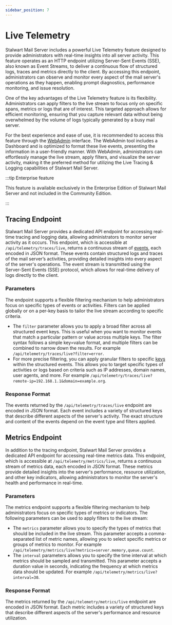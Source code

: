 ```yaml
---
sidebar_position: 7
---
```


# Live Telemetry 

Stalwart Mail Server includes a powerful Live Telemetry feature designed to provide administrators with real-time insights into all server activity. This feature operates as an HTTP endpoint utilizing Server-Sent Events (SSE), also known as Event Streams, to deliver a continuous flow of structured logs, traces and metrics directly to the client. By accessing this endpoint, administrators can observe and monitor every aspect of the mail server's operations as they happen, enabling prompt diagnostics, performance monitoring, and issue resolution.

One of the key advantages of the Live Telemetry feature is its flexibility. Administrators can apply filters to the live stream to focus only on specific spans, metrics or logs that are of interest. This targeted approach allows for efficient monitoring, ensuring that you capture relevant data without being overwhelmed by the volume of logs typically generated by a busy mail server.

For the best experience and ease of use, it is recommended to access this feature through the [WebAdmin](/docs/management/webadmin/overview) interface. The WebAdmin tool includes a Dashboard and is optimized to format these live events, presenting the information in a user-friendly manner. With WebAdmin, administrators can effortlessly manage the live stream, apply filters, and visualize the server activity, making it the preferred method for utilizing the Live Tracing & Logging capabilities of Stalwart Mail Server.

:::tip Enterprise feature

This feature is available exclusively in the Enterprise Edition of Stalwart Mail Server and not included in the Community Edition.

:::

## Tracing Endpoint

Stalwart Mail Server provides a dedicated API endpoint for accessing real-time tracing and logging data, allowing administrators to monitor server activity as it occurs. This endpoint, which is accessible at `/api/telemetry/traces/live`, returns a continuous stream of [events](/docs/telemetry/events), each encoded in JSON format. These events contain structured logs and traces of the mail server’s activities, providing detailed insights into every aspect of the server's operations. The event stream is transmitted using the Server-Sent Events (SSE) protocol, which allows for real-time delivery of logs directly to the client.

### Parameters

The endpoint supports a flexible filtering mechanism to help administrators focus on specific types of events or activities. Filters can be applied globally or on a per-key basis to tailor the live stream according to specific criteria.

- The `filter` parameter allows you to apply a broad filter across all structured event keys. This is useful when you want to monitor events that match a particular pattern or value across multiple keys. The filter syntax follows a simple key=value format, and multiple filters can be combined to narrow down the results. For example `/api/telemetry/traces/live?filter=error`.
- For more precise filtering, you can apply granular filters to specific [keys](/docs/telemetry/events#key-types) within the structured events. This allows you to target specific types of activities or logs based on criteria such as IP addresses, domain names, user agents, and more. For example `/api/telemetry/traces/live?remote-ip=192.168.1.1&domain=example.org`.

### Response Format

The events returned by the `/api/telemetry/traces/live` endpoint are encoded in JSON format. Each event includes a variety of structured keys that describe different aspects of the server's activity. The exact structure and content of the events depend on the event type and filters applied.

## Metrics Endpoint

In addition to the tracing endpoint, Stalwart Mail Server provides a dedicated API endpoint for accessing real-time metrics data. This endpoint, which is accessible at `/api/telemetry/metrics/live`, returns a continuous stream of metrics data, each encoded in JSON format. These metrics provide detailed insights into the server's performance, resource utilization, and other key indicators, allowing administrators to monitor the server's health and performance in real-time.

### Parameters

The metrics endpoint supports a flexible filtering mechanism to help administrators focus on specific types of metrics or indicators. The following parameters can be used to apply filters to the live stream:

- The `metrics` parameter allows you to specify the types of metrics that should be included in the live stream. This parameter accepts a comma-separated list of metric names, allowing you to select specific metrics or groups of metrics to monitor. For example `/api/telemetry/metrics/live?metrics=server.memory,queue.count`.
- The `interval` parameters allows you to specify the time interval at which metrics should be sampled and transmitted. This parameter accepts a duration value in seconds, indicating the frequency at which metrics data should be updated. For example `/api/telemetry/metrics/live?interval=30`.

### Response Format

The metrics returned by the `/api/telemetry/metrics/live` endpoint are encoded in JSON format. Each metric includes a variety of structured keys that describe different aspects of the server's performance and resource utilization. 
